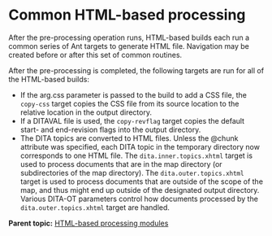 # Common HTML-based processing

After the pre-processing operation runs, HTML-based builds each run a common series of Ant targets to generate HTML file. Navigation may be created before or after this set of common routines.

After the pre-processing is completed, the following targets are run for all of the HTML-based builds:

-   If the arg.css parameter is passed to the build to add a CSS file, the `copy-css` target copies the CSS file from its source location to the relative location in the output directory.
-   If a DITAVAL file is used, the `copy-revflag` target copies the default start- and end-revision flags into the output directory.
-   The DITA topics are converted to HTML files. Unless the @chunk attribute was specified, each DITA topic in the temporary directory now corresponds to one HTML file. The `dita.inner.topics.xhtml` target is used to process documents that are in the map directory \(or subdirectories of the map directory\). The `dita.outer.topics.xhtml` target is used to process documents that are outside of the scope of the map, and thus might end up outside of the designated output directory. Various DITA-OT parameters control how documents processed by the `dita.outer.topics.xhtml` target are handled.

**Parent topic:** [HTML-based processing modules](../dev_ref/XhtmlWithNavigation.md)

